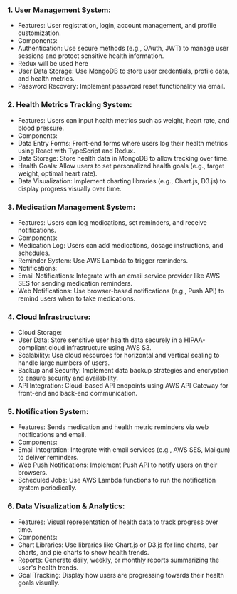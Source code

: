 ### 1. User Management System:

- Features: User registration, login, account management, and profile customization.
- Components:
- Authentication: Use secure methods (e.g., OAuth, JWT) to manage user sessions and protect sensitive health information.
- Redux will be used here
- User Data Storage: Use MongoDB to store user credentials, profile data, and health metrics.
- Password Recovery: Implement password reset functionality via email.

### 2. Health Metrics Tracking System:

- Features: Users can input health metrics such as weight, heart rate, and blood pressure.
- Components:
- Data Entry Forms: Front-end forms where users log their health metrics using React with TypeScript and Redux.
- Data Storage: Store health data in MongoDB to allow tracking over time.
- Health Goals: Allow users to set personalized health goals (e.g., target weight, optimal heart rate).
- Data Visualization: Implement charting libraries (e.g., Chart.js, D3.js) to display progress visually over time.

### 3. Medication Management System:

- Features: Users can log medications, set reminders, and receive notifications.
- Components:
- Medication Log: Users can add medications, dosage instructions, and schedules.
- Reminder System: Use AWS Lambda to trigger reminders.
- Notifications:
- Email Notifications: Integrate with an email service provider like AWS SES for sending medication reminders.
- Web Notifications: Use browser-based notifications (e.g., Push API) to remind users when to take medications.

### 4. Cloud Infrastructure:

- Cloud Storage:
- User Data: Store sensitive user health data securely in a HIPAA-compliant cloud infrastructure using AWS S3.
- Scalability: Use cloud resources for horizontal and vertical scaling to handle large numbers of users.
- Backup and Security: Implement data backup strategies and encryption to ensure security and availability.
- API Integration: Cloud-based API endpoints using AWS API Gateway for front-end and back-end communication.

### 5. Notification System:

- Features: Sends medication and health metric reminders via web notifications and email.
- Components:
- Email Integration: Integrate with email services (e.g., AWS SES, Mailgun) to deliver reminders.
- Web Push Notifications: Implement Push API to notify users on their browsers.
- Scheduled Jobs: Use AWS Lambda functions to run the notification system periodically.

### 6. Data Visualization & Analytics:

- Features: Visual representation of health data to track progress over time.
- Components:
- Chart Libraries: Use libraries like Chart.js or D3.js for line charts, bar charts, and pie charts to show health trends.
- Reports: Generate daily, weekly, or monthly reports summarizing the user's health trends.
- Goal Tracking: Display how users are progressing towards their health goals visually.
